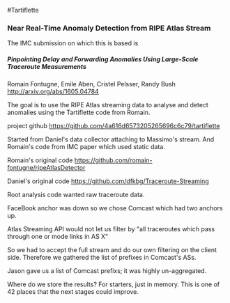 #Tartiflette
### Near Real-Time Anomaly Detection from RIPE Atlas Stream

The IMC submission on which this is based is
##### *Pinpointing Delay and Forwarding Anomalies Using Large-Scale Traceroute Measurements*
Romain Fontugne, Emile Aben, Cristel Pelsser, Randy Bush
http://arxiv.org/abs/1605.04784

The goal is to use the RIPE Atlas streaming data to analyse and detect anomalies using the Tartiflette code from Romain.

project github https://github.com/4a616d6573205265696c6c79/tartiflette

Started from Daniel's data collector attaching to Massimo's stream.  And Romain's code from IMC paper which used static data.

Romain's original code
https://github.com/romain-fontugne/ripeAtlasDetector

Daniel's original code
https://github.com/dfkbg/Traceroute-Streaming

Root analysis code wanted raw traceroute data.

FaceBook anchor was down so we chose Comcast which had two anchors up.

Atlas Streaming API would not let us filter by "all traceroutes which pass through one or mode links in AS X"

So we had to accept the full stream and do our own filtering on the client side.  Therefore we gathered the list of prefixes in Comcast's ASs.

Jason gave us a list of Comcast prefixs; it was highly un-aggregated.

Where do we store the results?  For starters, just in memory.  This is one of 42 places that the next stages could improve.
